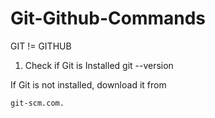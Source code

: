 # Git-Github-Commands


GIT != GITHUB

1. Check if Git is Installed
git --version


If Git is not installed, download it from 
```bash 
git-scm.com.
